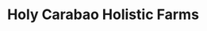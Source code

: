 ---
title: "Holy Carabao Holistic Farms"
url: /sta-rosa/holy-carabao-holistic-farms/
shop: greengrocer
---
